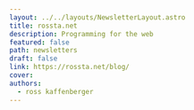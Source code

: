 ```yaml
---
layout: ../../layouts/NewsletterLayout.astro
title: rossta.net
description: Programming for the web
featured: false
path: newsletters
draft: false
link: https://rossta.net/blog/
cover: 
authors:
  - ross kaffenberger
---
```

